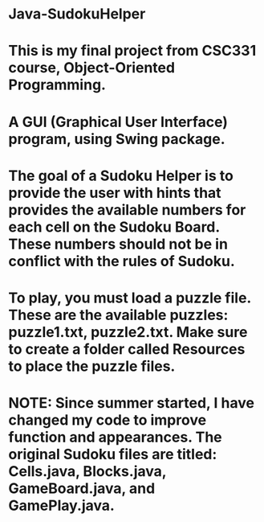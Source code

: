 # Java-SudokuHelper
# This is my final project from CSC331 course, Object-Oriented Programming.
# A GUI (Graphical User Interface) program, using Swing package.
# The goal of a Sudoku Helper is to provide the user with hints that provides the available numbers for each cell on the Sudoku Board. These numbers should not be in conflict with the rules of Sudoku.
# To play, you must load a puzzle file. These are the available puzzles: puzzle1.txt, puzzle2.txt. Make sure to create a folder called Resources to place the puzzle files.
# NOTE: Since summer started, I have changed my code to improve function and appearances. The original Sudoku files are titled: Cells.java, Blocks.java, GameBoard.java, and GamePlay.java.
